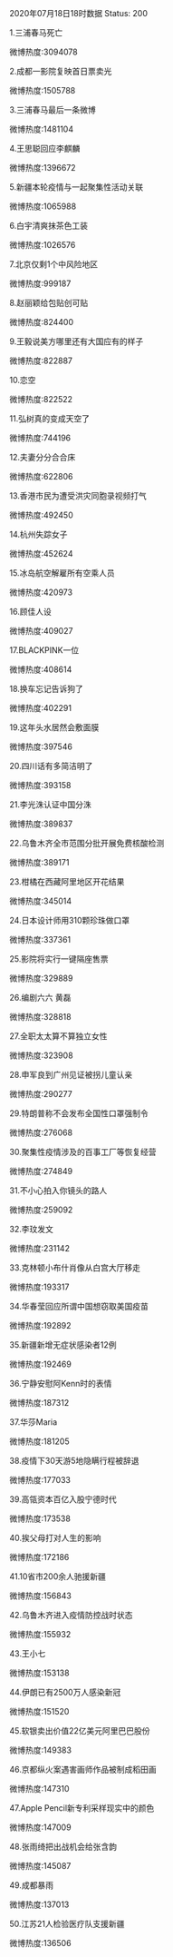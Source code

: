 2020年07月18日18时数据
Status: 200

1.三浦春马死亡

微博热度:3094078

2.成都一影院复映首日票卖光

微博热度:1505788

3.三浦春马最后一条微博

微博热度:1481104

4.王思聪回应李麒麟

微博热度:1396672

5.新疆本轮疫情与一起聚集性活动关联

微博热度:1065988

6.白宇清爽抹茶色工装

微博热度:1026576

7.北京仅剩1个中风险地区

微博热度:999187

8.赵丽颖给包贴创可贴

微博热度:824400

9.王毅说美方哪里还有大国应有的样子

微博热度:822887

10.恋空

微博热度:822522

11.弘树真的变成天空了

微博热度:744196

12.夫妻分分合合床

微博热度:622806

13.香港市民为遭受洪灾同胞录视频打气

微博热度:492450

14.杭州失踪女子

微博热度:452624

15.冰岛航空解雇所有空乘人员

微博热度:420973

16.顾佳人设

微博热度:409027

17.BLACKPINK一位

微博热度:408614

18.换车忘记告诉狗了

微博热度:402291

19.这年头水居然会敷面膜

微博热度:397546

20.四川话有多简洁明了

微博热度:393158

21.李光洙认证中国分洙

微博热度:389837

22.乌鲁木齐全市范围分批开展免费核酸检测

微博热度:389171

23.柑橘在西藏阿里地区开花结果

微博热度:345014

24.日本设计师用310颗珍珠做口罩

微博热度:337361

25.影院将实行一键隔座售票

微博热度:329889

26.编剧六六 黄磊

微博热度:328818

27.全职太太算不算独立女性

微博热度:323908

28.申军良到广州见证被拐儿童认亲

微博热度:290277

29.特朗普称不会发布全国性口罩强制令

微博热度:276068

30.聚集性疫情涉及的百事工厂等恢复经营

微博热度:274849

31.不小心拍入你镜头的路人

微博热度:259092

32.李玟发文

微博热度:231142

33.克林顿小布什肖像从白宫大厅移走

微博热度:193317

34.华春莹回应所谓中国想窃取美国疫苗

微博热度:192892

35.新疆新增无症状感染者12例

微博热度:192469

36.宁静安慰阿Kenn时的表情

微博热度:187312

37.华莎Maria

微博热度:181205

38.疫情下30天游5地隐瞒行程被辞退

微博热度:177033

39.高瓴资本百亿入股宁德时代

微博热度:173538

40.挨父母打对人生的影响

微博热度:172186

41.10省市200余人驰援新疆

微博热度:156843

42.乌鲁木齐进入疫情防控战时状态

微博热度:155932

43.王小七

微博热度:153138

44.伊朗已有2500万人感染新冠

微博热度:151520

45.软银卖出价值22亿美元阿里巴巴股份

微博热度:149383

46.京都纵火案遇害画师作品被制成稻田画

微博热度:147310

47.Apple Pencil新专利采样现实中的颜色

微博热度:147009

48.张雨绮把出战机会给张含韵

微博热度:145087

49.成都暴雨

微博热度:137013

50.江苏21人检验医疗队支援新疆

微博热度:136506

